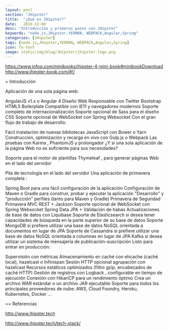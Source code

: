 ```yaml
---
layout: post
section: "JHipster"
title:  "¿Qué es JHipster?"
date:   2016-12-08
desc: "Introducción y primeros pasos con JHipster"
keywords: "node.js,JHipster,YEOMAN, WEBPACK,Angular,Spring"
categories: [JHipster]
tags: [node.js,JHipster,YEOMAN, WEBPACK,Angular,Spring]
icon: fa-font
image: static/img/blog/JHipster/jhipster-logo.png
---
```





https://www.infoq.com/minibooks/jhipster-4-mini-book#minibookDownload
http://www.jhipster-book.com/#!/





= Introducción

Aplicación de una sola página web:

AngularJS v1.x o Angular 4
Diseño Web Responsable con Twitter Bootstrap
HTML5 Boilerplate
Compatible con IE11 y navegadores modernos
Soporte completo de internacionalización
Soporte opcional de Sass para el diseño CSS
Soporte opcional de WebSocket con Spring Websocket
Con el gran flujo de trabajo de desarrollo:

Fácil instalación de nuevas bibliotecas JavaScript con Bower o Yarn
Construcción, optimización y recarga en vivo con Gulp.js o Webpack
Las pruebas con Karma , PhantomJS y prolongador
¿Y si una sola aplicación de la página Web no es suficiente para sus necesidades?

Soporte para el motor de plantillas Thymeleaf , para generar páginas Web en el lado del servidor

Pila de tecnología en el lado del servidor
Una aplicación de primavera completa :

Spring Boot para una fácil configuración de la aplicación
Configuración de Maven o Gradle para construir, probar y ejecutar la aplicación
"Desarrollo" y "producción" perfiles (tanto para Maven y Gradle)
Primavera de Seguridad
Primavera MVC REST + Jackson
Soporte opcional de WebSocket con Spring Websocket
Spring Data JPA + Validación de habas
Actualizaciones de base de datos con Liquibase
Soporte de Elasticsearch si desea tener capacidades de búsqueda en la parte superior de su base de datos
Soporte MongoDB si prefiere utilizar una base de datos NoSQL orientada a documentos en lugar de JPA
Soporte de Cassandra si prefiere utilizar una base de datos NoSQL orientada a columnas en lugar de JPA
Kafka si desea utilizar un sistema de mensajería de publicación-suscripción
Listo para entrar en producción:

Supervisión con métricas
Almacenamiento en caché con ehcache (caché local), hazelcast o Infinispan
Sesión HTTP opcional agrupación con hazelcast
Recursos estáticos optimizados (filtro gzip, encabezados de caché HTTP)
Gestión de registros con Logback , configurable en tiempo de ejecución
Conexión con HikariCP para un rendimiento óptimo
Crea un archivo WAR estándar o un archivo JAR ejecutable
Soporte para todos los principales proveedores de nube: AWS, Cloud Foundry, Heroku, Kubernetes, Docker ...

== Referencias

http://www.jhipster.tech

http://www.jhipster.tech/tech-stack/